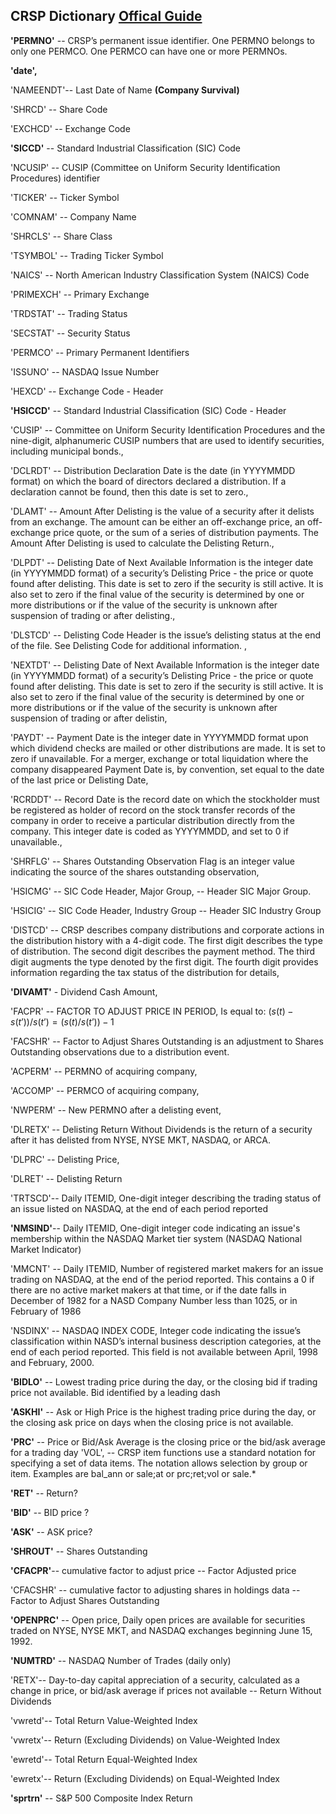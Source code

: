 ## CRSP Dictionary [Offical Guide](http://www.crsp.com/files/data_descriptions_guide_0.pdf)

**'PERMNO'** -- CRSP’s permanent issue identifier. One PERMNO belongs to only one PERMCO. One PERMCO can have one or more PERMNOs.

**'date',**

'NAMEENDT'-- Last Date of Name **(Company Survival)**

'SHRCD' -- Share Code

'EXCHCD' -- Exchange Code

**'SICCD'** -- Standard Industrial Classification (SIC) Code

'NCUSIP' -- CUSIP (Committee on Uniform Security Identification Procedures) identifier

'TICKER' -- Ticker Symbol

'COMNAM' -- Company Name

'SHRCLS' -- Share Class

'TSYMBOL' -- Trading Ticker Symbol

'NAICS' -- North American Industry Classification System (NAICS) Code

'PRIMEXCH' -- Primary Exchange

'TRDSTAT' -- Trading Status

'SECSTAT' -- Security Status

'PERMCO' -- Primary Permanent Identifiers

'ISSUNO' -- NASDAQ Issue Number

'HEXCD' -- Exchange Code - Header

**'HSICCD'** -- Standard Industrial Classification (SIC) Code - Header

'CUSIP' -- Committee on Uniform Security Identification Procedures and the nine-digit, alphanumeric CUSIP numbers that are used to identify securities, including municipal bonds.,

'DCLRDT' -- Distribution Declaration Date is the date (in
YYYYMMDD format) on which the board of directors
declared a distribution. If a declaration cannot be
found, then this date is set to zero.,

'DLAMT' -- Amount After Delisting is the value of a security
after it delists from an exchange. The amount can
be either an off-exchange price, an off-exchange
price quote, or the sum of a series of distribution
payments. The Amount After Delisting is used to
calculate the Delisting Return.,

'DLPDT' -- Delisting Date of Next Available Information is the integer date (in YYYYMMDD format) of a security’s
Delisting Price - the price or quote found after
delisting. This date is set to zero if the security is still
active. It is also set to zero if the final value of the
security is determined by one or more distributions or
if the value of the security is unknown after suspension
of trading or after delisting.,

'DLSTCD' -- Delisting Code Header is the issue’s delisting status at the end of the file. See Delisting Code for additional information. ,

'NEXTDT' -- Delisting Date of Next Available Information is the integer date (in YYYYMMDD format) of a security’s
Delisting Price - the price or quote found after
delisting. This date is set to zero if the security is still
active. It is also set to zero if the final value of the
security is determined by one or more distributions or
if the value of the security is unknown after suspension
of trading or after delistin,

'PAYDT' -- Payment Date is the integer date in YYYYMMDD
format upon which dividend checks are mailed
or other distributions are made. It is set to zero if
unavailable. For a merger, exchange or total liquidation
where the company disappeared Payment Date is, by
convention, set equal to the date of the last price or
Delisting Date,

'RCRDDT' -- Record Date is the record date on which the
stockholder must be registered as holder of record on
the stock transfer records of the company in order
to receive a particular distribution directly from the
company. This integer date is coded as YYYYMMDD,
and set to 0 if unavailable.,

'SHRFLG' -- Shares Outstanding Observation Flag is an integer value indicating the source of the shares outstanding
observation,

'HSICMG' -- SIC Code Header, Major Group, -- Header SIC Major Group.

'HSICIG' -- SIC Code Header, Industry Group -- Header SIC Industry Group

'DISTCD' -- CRSP describes company distributions and corporate actions in the distribution history with a 4-digit code. The first digit describes the type of distribution. The second digit describes the payment method. The third
digit augments the type denoted by the first digit. The
fourth digit provides information regarding the tax
status of the distribution for details,

**'DIVAMT'** - Dividend Cash Amount,

'FACPR' -- FACTOR TO ADJUST PRICE IN PERIOD, Is equal to: $(s(t) - s(t’))/s(t’) = (s(t)/s(t’)) - 1$

'FACSHR' -- Factor to Adjust Shares Outstanding is an adjustment to Shares Outstanding observations due to a distribution event.

'ACPERM' -- PERMNO of acquiring company,

'ACCOMP' -- PERMCO of acquiring company,

'NWPERM' -- New PERMNO after a delisting event,

'DLRETX' -- Delisting Return Without Dividends is the return
of a security after it has delisted from NYSE, NYSE
MKT, NASDAQ, or ARCA.

'DLPRC' -- Delisting Price,

'DLRET' -- Delisting Return

'TRTSCD'-- Daily ITEMID, One-digit integer describing the trading status of an issue listed on NASDAQ, at the end of each period reported

**'NMSIND'**-- Daily ITEMID, One-digit integer code indicating an issue's membership within the NASDAQ Market tier system (NASDAQ National Market Indicator)

'MMCNT' -- Daily ITEMID, Number of registered market makers for an issue trading on NASDAQ, at the end of the period reported.
 This contains a 0 if there are no active market makers at that time, or if the date falls in December of 1982 for a NASD Company Number less than 1025, or in February of 1986

'NSDINX' -- NASDAQ INDEX CODE, Integer code indicating the issue’s classification within NASD’s internal business description categories, at the end of each period reported.
 This field is not available between April, 1998 and February, 2000.

**'BIDLO'** --  Lowest trading price during the day, or the closing bid if trading price not available. Bid identified by a leading dash

**'ASKHI'** -- Ask or High Price is the highest trading price during the day, or the closing ask price on days when the closing price is not available.

**'PRC'** -- Price or Bid/Ask Average is the closing price or the bid/ask average for a trading day 'VOL', -- CRSP item functions use a standard notation for specifying a
set of data items. The notation allows selection by group or item. Examples are bal_ann or sale;at or prc;ret;vol or sale.*

**'RET'** -- Return?

**'BID'** -- BID price ?

**'ASK'** -- ASK price?

**'SHROUT'** -- Shares Outstanding

**'CFACPR'**-- cumulative factor to adjust price -- Factor Adjusted price

'CFACSHR' -- cumulative factor to adjusting shares in holdings data -- Factor to Adjust Shares Outstanding

**'OPENPRC'** -- Open price, Daily open prices are available for securities traded on NYSE, NYSE MKT, and NASDAQ exchanges beginning June 15, 1992.

**'NUMTRD'** -- NASDAQ Number of Trades (daily only)

'RETX'-- Day-to-day capital appreciation of a security, calculated as a change in price, or bid/ask average if prices not available -- Return Without Dividends

'vwretd'-- Total Return Value-Weighted Index

'vwretx'-- Return (Excluding Dividends) on Value-Weighted Index

'ewretd'-- Total Return Equal-Weighted Index

'ewretx'-- Return (Excluding Dividends) on Equal-Weighted Index

**'sprtrn'** -- S&P 500 Composite Index Return
